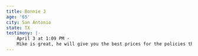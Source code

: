 ```yaml
---
title: Bonnie J
age: '65'
city: San Antonio
state: TX
testimony: |-
    April 3 at 1:09 PM ·
    Mike is great, he will give you the best prices for the policies that fit your needs. God Bless you and your company. ❤️
---
```

